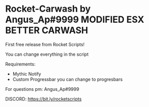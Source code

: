 # Rocket-Carwash by Angus_Ap#9999 MODIFIED ESX BETTER CARWASH

First free release from Rocket Scripts!

You can change everything in the script

Requirements:
- Mythic Notify
- Custom Progressbar you can change to progresbars

For questions pm: Angus_Ap#9999

DISCORD: https://bit.ly/rocketscripts
